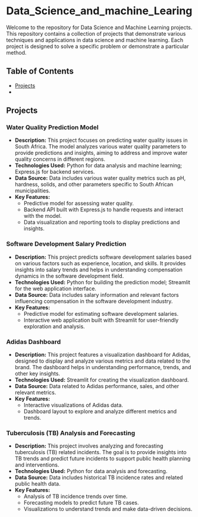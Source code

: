 # Data_Science_and_machine_Learing
Welcome to the repository for Data Science and Machine Learning projects. This repository contains a collection of projects that demonstrate various techniques and applications in data science and machine learning. Each project is designed to solve a specific problem or demonstrate a particular method.

## Table of Contents

- [Projects](#projects)
- 
## Projects

### Water Quality Prediction Model
- **Description:** This project focuses on predicting water quality issues in South Africa. The model analyzes various water quality parameters to provide predictions and insights, aiming to address and improve water quality concerns in different regions.
- **Technologies Used:** Python for data analysis and machine learning; Express.js for backend services.
- **Data Source:** Data includes various water quality metrics such as pH, hardness, solids, and other parameters specific to South African municipalities.
- **Key Features:** 
  - Predictive model for assessing water quality.
  - Backend API built with Express.js to handle requests and interact with the model.
  - Data visualization and reporting tools to display predictions and insights.

### Software Development Salary Prediction
- **Description:** This project predicts software development salaries based on various factors such as experience, location, and skills. It provides insights into salary trends and helps in understanding compensation dynamics in the software development field.
- **Technologies Used:** Python for building the prediction model; Streamlit for the web application interface.
- **Data Source:** Data includes salary information and relevant factors influencing compensation in the software development industry.
- **Key Features:** 
  - Predictive model for estimating software development salaries.
  - Interactive web application built with Streamlit for user-friendly exploration and analysis.

### Adidas Dashboard
- **Description:** This project features a visualization dashboard for Adidas, designed to display and analyze various metrics and data related to the brand. The dashboard helps in understanding performance, trends, and other key insights.
- **Technologies Used:** Streamlit for creating the visualization dashboard.
- **Data Source:** Data related to Adidas performance, sales, and other relevant metrics.
- **Key Features:** 
  - Interactive visualizations of Adidas data.
  - Dashboard layout to explore and analyze different metrics and trends.

### Tuberculosis (TB) Analysis and Forecasting
- **Description:** This project involves analyzing and forecasting tuberculosis (TB) related incidents. The goal is to provide insights into TB trends and predict future incidents to support public health planning and interventions.
- **Technologies Used:** Python for data analysis and forecasting.
- **Data Source:** Data includes historical TB incidence rates and related public health data.
- **Key Features:** 
  - Analysis of TB incidence trends over time.
  - Forecasting models to predict future TB cases.
  - Visualizations to understand trends and make data-driven decisions.




